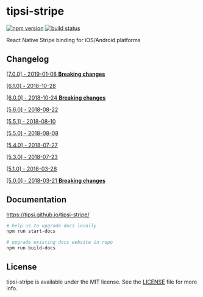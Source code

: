 # tipsi-stripe

[![npm version](https://img.shields.io/npm/v/tipsi-stripe.svg?style=flat-square)](https://www.npmjs.com/package/tipsi-stripe)
[![build status](https://img.shields.io/travis/tipsi/tipsi-stripe/master.svg?style=flat-square)](https://travis-ci.org/tipsi/tipsi-stripe)

React Native Stripe binding for iOS/Android platforms

## Changelog

[[7.0.0] - 2019-01-08 **Breaking changes**](/CHANGELOG.md#700---2019-01-08)

[[6.1.0] - 2018-10-28](/CHANGELOG.md#610---2018-10-28)

[[6.0.0] - 2018-10-24 **Breaking changes**](/CHANGELOG.md#600---2018-10-24)

[[5.6.0] - 2018-08-22](/CHANGELOG.md#560---2018-08-22)

[[5.5.1] - 2018-08-10](/CHANGELOG.md#551---2018-08-10)

[[5.5.0] - 2018-08-08](/CHANGELOG.md#550---2018-08-08)

[[5.4.0] - 2018-07-27](/CHANGELOG.md#540---2018-07-27)

[[5.3.0] - 2018-07-23](/CHANGELOG.md#530---2018-07-23)

[[5.1.0] - 2018-03-28](/CHANGELOG.md#510---2018-03-28)

[[5.0.0] - 2018-03-21 **Breaking changes**](/CHANGELOG.md#500---2018-03-21)

## Documentation

https://tipsi.github.io/tipsi-stripe/

```sh
# help us to upgrade docs locally
npm run start-docs

# upgrade existing docs website in repo
npm run build-docs
```

## License

tipsi-stripe is available under the MIT license. See the [LICENSE](https://github.com/tipsi/tipsi-stripe/tree/master/LICENSE) file for more info.
